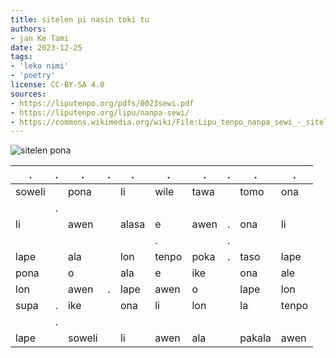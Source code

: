 ```yaml
---
title: sitelen pi nasin toki tu
authors:
- jan Ke Tami
date: 2023-12-25
tags:
- 'leko nimi'
- 'poetry'
license: CC-BY-SA 4.0
sources:
- https://liputenpo.org/pdfs/0023sewi.pdf
- https://liputenpo.org/lipu/nanpa-sewi/
- https://commons.wikimedia.org/wiki/File:Lipu_tenpo_nanpa_sewi_-_sitelen_pi_nasin_toki_tu.png
---
```


![sitelen pona](https://upload.wikimedia.org/wikipedia/commons/0/0a/Lipu_tenpo_nanpa_sewi_-_sitelen_pi_nasin_toki_tu.png)

.|.|.|.|.|.|.|.|.|.
-|-|-|-|-|-|-|-|-|-
soweli||pona||li|wile|tawa||tomo|ona
||.
li||awen||alasa|e|awen|.|ona|li
||||||.||.
lape||ala||lon|tenpo|poka|.|taso|lape
pona||o||ala|e|ike||ona|ale
lon||awen|.|lape|awen|o||lape|lon
supa|.|ike||ona|li|lon||la|tenpo
||.
lape||soweli||li|awen|ala||pakala|awen